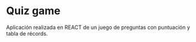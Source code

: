# Quiz game

Aplicación realizada en REACT de un juego de preguntas con puntuación y tabla de récords.
